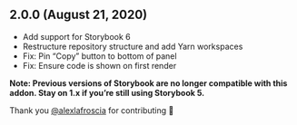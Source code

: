 ## 2.0.0 (August 21, 2020)

- Add support for Storybook 6
- Restructure repository structure and add Yarn workspaces
- Fix: Pin “Copy” button to bottom of panel
- Fix: Ensure code is shown on first render

**Note: Previous versions of Storybook are no longer compatible with this addon.
Stay on 1.x if you’re still using Storybook 5.**

Thank you [@alexlafroscia](https://github.com/alexlafroscia) for contributing 🎉
